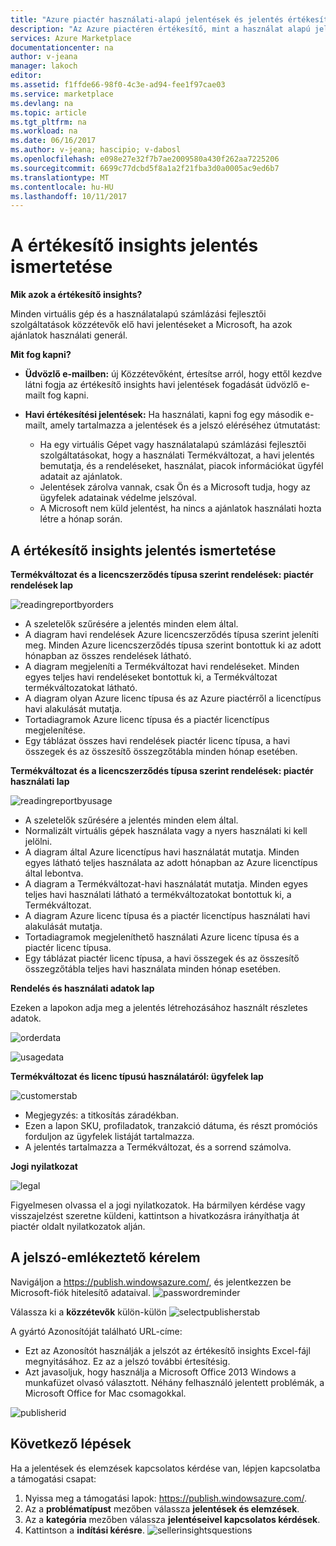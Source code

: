 ```yaml
---
title: "Azure piactér használati-alapú jelentések és jelentés értékesítő insights ismertetése |} Microsoft Docs"
description: "Az Azure piactéren értékesítő, mint a használat alapú jelentés, más néven a értékesítő insights ismertetése"
services: Azure Marketplace
documentationcenter: na
author: v-jeana
manager: lakoch
editor: 
ms.assetid: f1ffde66-98f0-4c3e-ad94-fee1f97cae03
ms.service: marketplace
ms.devlang: na
ms.topic: article
ms.tgt_pltfrm: na
ms.workload: na
ms.date: 06/16/2017
ms.author: v-jeana; hascipio; v-dabosl
ms.openlocfilehash: e098e27e32f7b7ae2009580a430f262aa7225206
ms.sourcegitcommit: 6699c77dcbd5f8a1a2f21fba3d0a0005ac9ed6b7
ms.translationtype: MT
ms.contentlocale: hu-HU
ms.lasthandoff: 10/11/2017
---
```

# <a name="understand-your-seller-insights-report"></a>A értékesítő insights jelentés ismertetése
**Mik azok a értékesítő insights?**

Minden virtuális gép és a használatalapú számlázási fejlesztői szolgáltatások közzétevők elő havi jelentéseket a Microsoft, ha azok ajánlatok használati generál.

**Mit fog kapni?**

* **Üdvözlő e-mailben:** új Közzétevőként, értesítse arról, hogy ettől kezdve látni fogja az értékesítő insights havi jelentések fogadását üdvözlő e-mailt fog kapni.
* **Havi értékesítési jelentések:** Ha használati, kapni fog egy második e-mailt, amely tartalmazza a jelentések és a jelszó eléréséhez útmutatást:

  * Ha egy virtuális Gépet vagy használatalapú számlázási fejlesztői szolgáltatásokat, hogy a használati Termékváltozat, a havi jelentés bemutatja, és a rendeléseket, használat, piacok információkat ügyfél adatait az ajánlatok.
  * Jelentések zárolva vannak, csak Ön és a Microsoft tudja, hogy az ügyfelek adatainak védelme jelszóval.
  * A Microsoft nem küld jelentést, ha nincs a ajánlatok használati hozta létre a hónap során.

## <a name="understand-your-seller-insights-report"></a>A értékesítő insights jelentés ismertetése
**Termékváltozat és a licencszerződés típusa szerint rendelések: piactér rendelések lap**

![readingreportbyorders][2]

* A szeletelők szűrésére a jelentés minden elem által.
* A diagram havi rendelések Azure licencszerződés típusa szerint jeleníti meg. Minden Azure licencszerződés típusa szerint bontottuk ki az adott hónapban az összes rendelések látható.
* A diagram megjeleníti a Termékváltozat havi rendeléseket. Minden egyes teljes havi rendeléseket bontottuk ki, a Termékváltozat termékváltozatokat látható.
* A diagram olyan Azure licenc típusa és az Azure piactérről a licenctípus havi alakulását mutatja.
* Tortadiagramok Azure licenc típusa és a piactér licenctípus megjelenítése.
* Egy táblázat összes havi rendelések piactér licenc típusa, a havi összegek és az összesítő összegzőtábla minden hónap esetében.

**Termékváltozat és a licencszerződés típusa szerint rendelések: piactér használati lap**

![readingreportbyusage][3]

* A szeletelők szűrésére a jelentés minden elem által.
* Normalizált virtuális gépek használata vagy a nyers használati ki kell jelölni.
* A diagram által Azure licenctípus havi használatát mutatja. Minden egyes látható teljes használata az adott hónapban az Azure licenctípus által lebontva.
* A diagram a Termékváltozat-havi használatát mutatja. Minden egyes teljes havi használati látható a termékváltozatokat bontottuk ki, a Termékváltozat.
* A diagram Azure licenc típusa és a piactér licenctípus használati havi alakulását mutatja.
* Tortadiagramok megjeleníthető használati Azure licenc típusa és a piactér licenc típusa.
* Egy táblázat piactér licenc típusa, a havi összegek és az összesítő összegzőtábla teljes havi használata minden hónap esetében.

**Rendelés és használati adatok lap**

Ezeken a lapokon adja meg a jelentés létrehozásához használt részletes adatok.

![orderdata][4]

![usagedata][5]

**Termékváltozat és licenc típusú használatáról: ügyfelek lap**

![customerstab][6]

* Megjegyzés: a titkosítás záradékban.
* Ezen a lapon SKU, profiladatok, tranzakció dátuma, és részt promóciós forduljon az ügyfelek listáját tartalmazza.
* A jelentés tartalmazza a Termékváltozat, és a sorrend számolva.

**Jogi nyilatkozat**

![legal][1]

Figyelmesen olvassa el a jogi nyilatkozatok. Ha bármilyen kérdése vagy visszajelzést szeretne küldeni, kattintson a hivatkozásra irányíthatja át piactér oldalt nyilatkozatok alján.

## <a name="request-a-password-reminder"></a>A jelszó-emlékeztető kérelem
Navigáljon a https://publish.windowsazure.com/, és jelentkezzen be Microsoft-fiók hitelesítő adataival.
![passwordreminder][7]

Válassza ki a **közzétevők** külön-külön ![selectpublisherstab][8]

A gyártó Azonosítóját található URL-címe:

* Ezt az Azonosítót használják a jelszót az értékesítő insights Excel-fájl megnyitásához.
  Ez az a jelszó további értesítésig.
* Azt javasoljuk, hogy használja a Microsoft Office 2013 Windows a munkafüzet olvasó választott.  Néhány felhasználó jelentett problémák, a Microsoft Office for Mac csomagokkal.

![publisherid][9]

## <a name="next-steps"></a>Következő lépések
Ha a jelentések és elemzések kapcsolatos kérdése van, lépjen kapcsolatba a támogatási csapat:

1. Nyissa meg a támogatási lapok: https://publish.windowsazure.com/.
2. Az a **problématípust** mezőben válassza **jelentések és elemzések**.
3. Az a **kategória** mezőben válassza **jelentéseivel kapcsolatos kérdések**.
4. Kattintson a **indítási kérésre**.
   ![sellerinsightsquestions][10]

[1]: ./media/marketplace-publishing-report-seller-insights/legal.png
[2]: ./media/marketplace-publishing-report-seller-insights/readingreportbyorders.png
[3]: ./media/marketplace-publishing-report-seller-insights/readingreportbyusage.png
[4]: ./media/marketplace-publishing-report-seller-insights/orderdata.png
[5]: ./media/marketplace-publishing-report-seller-insights/usagedata.png
[6]: ./media/marketplace-publishing-report-seller-insights/customerstab.png
[7]: ./media/marketplace-publishing-report-seller-insights/passwordreminder.png
[8]: ./media/marketplace-publishing-report-seller-insights/selectpublisherstab.png
[9]: ./media/marketplace-publishing-report-seller-insights/publisherid.png
[10]: ./media/marketplace-publishing-report-seller-insights/sellerinsightsquestions.png
